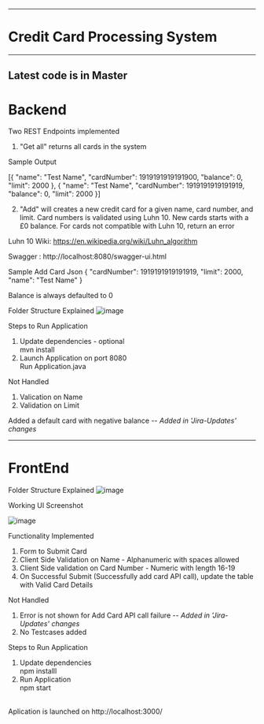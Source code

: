 --------------------------------------
# Credit Card Processing System
--------------------------------------
Latest code is in Master
------
# Backend

Two REST Endpoints implemented

1. "Get all" returns all cards in the system

Sample Output

[{
	"name": "Test Name",
	"cardNumber": 1919191919191900,
	"balance": 0,
	"limit": 2000
}, {
	"name": "Test Name",
	"cardNumber": 1919191919191919,
	"balance": 0,
	"limit": 2000
}]

2. "Add" will creates a new credit card for a given name, card number, and limit. Card numbers is validated using Luhn 10. New cards starts with a £0 balance. For cards not compatible with Luhn 10, return an error

Luhn 10 Wiki: https://en.wikipedia.org/wiki/Luhn_algorithm

Swagger : http://localhost:8080/swagger-ui.html

Sample Add Card Json
{
  "cardNumber": 1919191919191919,
  "limit": 2000,
  "name": "Test Name"
}

Balance is always defaulted to 0

Folder Structure Explained
![image](https://user-images.githubusercontent.com/106242658/170266916-3a92c181-6024-477f-8bc8-f0397803f170.png)

Steps to Run Application
1. Update dependencies - optional
<br> mvn install
2. Launch Application on port 8080
<br> Run Application.java

Not Handled
1. Valication on Name
2. Validation on Limit

Added a default card with negative balance -- <em>Added in 'Jira-Updates' changes</em>

--------------------------------------
# FrontEnd

Folder Structure Explained
![image](https://user-images.githubusercontent.com/106242658/170276418-d3d7abe9-4a37-40f2-b596-0146cf3d604b.png)

	
Working UI Screenshot

![image](https://user-images.githubusercontent.com/106242658/170892488-c2d4346f-d7f9-438a-a7ff-60ed0678d6d8.png)

Functionality Implemented

1. Form to Submit Card
2. Client Side Validation on Name - Alphanumeric with spaces allowed
3. Client Side validation on Card Number - Numeric with length 16-19
4. On Successful Submit (Successfully add card API call), update the table with Valid Card Details

Not Handled

1. Error is not shown for Add Card API call failure -- <em>Added in 'Jira-Updates' changes</em>
2. No Testcases added

Steps to Run Application
1. Update dependencies
<br/>npm installl
2. Run Application
<br/>npm start

<br/> Aplication is launched on http://localhost:3000/

